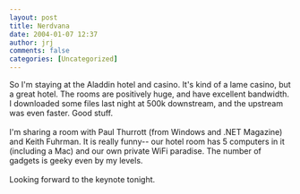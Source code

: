 ```yaml
---
layout: post
title: Nerdvana
date: 2004-01-07 12:37
author: jrj
comments: false
categories: [Uncategorized]
---
```

So I'm staying at the Aladdin hotel and casino. It's kind of a lame casino, but a great hotel. The rooms are positively huge, and have excellent bandwidth. I downloaded some files last night at 500k downstream, and the upstream was even faster. Good stuff.
<br />
<br />I'm sharing a room with Paul Thurrott (from Windows and .NET Magazine) and Keith Fuhrman. It is really funny-- our hotel room has 5 computers in it (including a Mac) and our own private WiFi paradise. The number of gadgets is geeky even by my levels.
<br />
<br />Looking forward to the keynote tonight.
